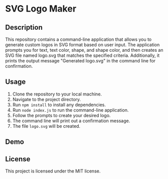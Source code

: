 # SVG Logo Maker

## Description
This repository contains a command-line application that allows you to generate custom logos in SVG format based on user input. The application prompts you for text, text color, shape, and shape color, and then creates an SVG file named logo.svg that matches the specified criteria. Additionally, it prints the output message "Generated logo.svg" in the command line for confirmation.

## Usage
1. Clone the repository to your local machine.
2. Navigate to the project directory.
3. Run `npm install` to install any dependencies.
4. Run `node index.js` to run the command-line application.
5. Follow the prompts to create your desired logo.
6. The command line will print out a confirmation message.
7. The file `logo.svg` will be created.

## Demo


## License
This project is licensed under the MIT license.
